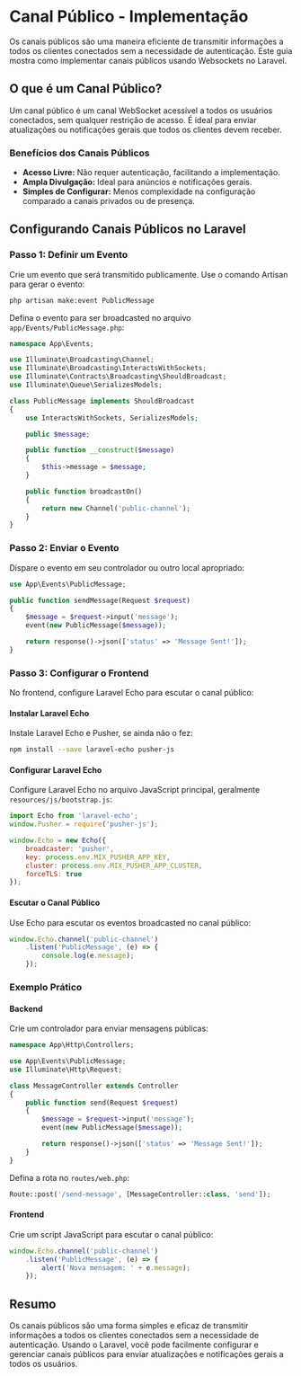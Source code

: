 # Canal Público - Implementação

Os canais públicos são uma maneira eficiente de transmitir informações a todos os clientes conectados sem a necessidade de autenticação. Este guia mostra como implementar canais públicos usando Websockets no Laravel.

## O que é um Canal Público?

Um canal público é um canal WebSocket acessível a todos os usuários conectados, sem qualquer restrição de acesso. É ideal para enviar atualizações ou notificações gerais que todos os clientes devem receber.

### Benefícios dos Canais Públicos

- **Acesso Livre:** Não requer autenticação, facilitando a implementação.
- **Ampla Divulgação:** Ideal para anúncios e notificações gerais.
- **Simples de Configurar:** Menos complexidade na configuração comparado a canais privados ou de presença.

## Configurando Canais Públicos no Laravel

### Passo 1: Definir um Evento

Crie um evento que será transmitido publicamente. Use o comando Artisan para gerar o evento:

```bash
php artisan make:event PublicMessage
```

Defina o evento para ser broadcasted no arquivo `app/Events/PublicMessage.php`:

```php
namespace App\Events;

use Illuminate\Broadcasting\Channel;
use Illuminate\Broadcasting\InteractsWithSockets;
use Illuminate\Contracts\Broadcasting\ShouldBroadcast;
use Illuminate\Queue\SerializesModels;

class PublicMessage implements ShouldBroadcast
{
    use InteractsWithSockets, SerializesModels;

    public $message;

    public function __construct($message)
    {
        $this->message = $message;
    }

    public function broadcastOn()
    {
        return new Channel('public-channel');
    }
}
```

### Passo 2: Enviar o Evento

Dispare o evento em seu controlador ou outro local apropriado:

```php
use App\Events\PublicMessage;

public function sendMessage(Request $request)
{
    $message = $request->input('message');
    event(new PublicMessage($message));

    return response()->json(['status' => 'Message Sent!']);
}
```

### Passo 3: Configurar o Frontend

No frontend, configure Laravel Echo para escutar o canal público:

#### Instalar Laravel Echo

Instale Laravel Echo e Pusher, se ainda não o fez:

```bash
npm install --save laravel-echo pusher-js
```

#### Configurar Laravel Echo

Configure Laravel Echo no arquivo JavaScript principal, geralmente `resources/js/bootstrap.js`:

```js
import Echo from 'laravel-echo';
window.Pusher = require('pusher-js');

window.Echo = new Echo({
    broadcaster: 'pusher',
    key: process.env.MIX_PUSHER_APP_KEY,
    cluster: process.env.MIX_PUSHER_APP_CLUSTER,
    forceTLS: true
});
```

#### Escutar o Canal Público

Use Echo para escutar os eventos broadcasted no canal público:

```js
window.Echo.channel('public-channel')
    .listen('PublicMessage', (e) => {
        console.log(e.message);
    });
```

### Exemplo Prático

#### Backend

Crie um controlador para enviar mensagens públicas:

```php
namespace App\Http\Controllers;

use App\Events\PublicMessage;
use Illuminate\Http\Request;

class MessageController extends Controller
{
    public function send(Request $request)
    {
        $message = $request->input('message');
        event(new PublicMessage($message));

        return response()->json(['status' => 'Message Sent!']);
    }
}
```

Defina a rota no `routes/web.php`:

```php
Route::post('/send-message', [MessageController::class, 'send']);
```

#### Frontend

Crie um script JavaScript para escutar o canal público:

```js
window.Echo.channel('public-channel')
    .listen('PublicMessage', (e) => {
        alert('Nova mensagem: ' + e.message);
    });
```

## Resumo

Os canais públicos são uma forma simples e eficaz de transmitir informações a todos os clientes conectados sem a necessidade de autenticação. Usando o Laravel, você pode facilmente configurar e gerenciar canais públicos para enviar atualizações e notificações gerais a todos os usuários.
